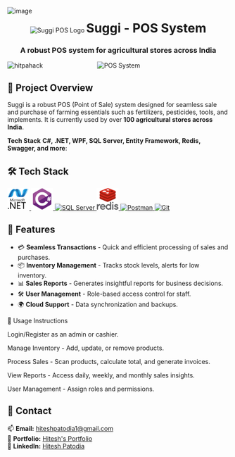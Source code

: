 ![image](https://github.com/user-attachments/assets/eed29533-cf18-4bd9-a7a0-863352f2f50b)

<div align="center">
  <img src="https://github.com/user-attachments/assets/f0be104a-b2e0-460f-b014-a2054aef3546" alt="Suggi POS Logo" width="100">
  <h1 style="display: inline;">Suggi - POS System</h1>
  <h3>A robust POS system for agricultural stores across India</h3>
</div>

<img align="right" alt="POS System" width="300" src="https://cdn.dribbble.com/users/1712260/screenshots/5842000/scene_montage_3.gif"/> 

<p align="left"> <img src="https://komarev.com/ghpvc/?username=hitpahack&label=Profile%20views&color=0e75b6&style=flat" alt="hitpahack" /> </p>

## 🚀 Project Overview
Suggi is a robust POS (Point of Sale) system designed for seamless sale and purchase of farming essentials such as fertilizers, pesticides, tools, and implements. It is currently used by over **100 agricultural stores across India**.

**Tech Stack**  **C#, .NET, WPF, SQL Server, Entity Framework, Redis, Swagger, and more**:  

## 🛠️ Tech Stack  
<p align="left">
  <a href="https://dotnet.microsoft.com/" target="_blank" rel="noreferrer"> 
    <img src="https://raw.githubusercontent.com/devicons/devicon/master/icons/dot-net/dot-net-original-wordmark.svg" alt=".NET" width="50" height="50"/> 
  </a>
  <a href="https://learn.microsoft.com/en-us/dotnet/csharp/" target="_blank" rel="noreferrer"> 
    <img src="https://raw.githubusercontent.com/devicons/devicon/master/icons/csharp/csharp-original.svg" alt="C#" width="50" height="50"/> 
  </a>
   <a href="https://www.microsoft.com/en-us/sql-server" target="_blank" rel="noreferrer"> 
    <img src="https://www.svgrepo.com/show/303229/microsoft-sql-server-logo.svg" alt="SQL Server" width="50" height="50"/> 
  </a>
 
  <a href="https://redis.io/" target="_blank" rel="noreferrer"> 
    <img src="https://raw.githubusercontent.com/devicons/devicon/master/icons/redis/redis-original-wordmark.svg" alt="Redis" width="50" height="50"/> 
  </a>
  <a href="https://www.postman.com/" target="_blank" rel="noreferrer"> 
    <img src="https://www.vectorlogo.zone/logos/getpostman/getpostman-icon.svg" alt="Postman" width="50" height="50"/> 
  </a>
  <a href="https://git-scm.com/" target="_blank" rel="noreferrer"> 
    <img src="https://www.vectorlogo.zone/logos/git-scm/git-scm-icon.svg" alt="Git" width="50" height="50"/> 
  </a>
</p>

## 📌 Features
- 💳 **Seamless Transactions** - Quick and efficient processing of sales and purchases.
- 📦 **Inventory Management** - Tracks stock levels, alerts for low inventory.
- 📊 **Sales Reports** - Generates insightful reports for business decisions.
- 🛠️ **User Management** - Role-based access control for staff.
- 🌍 **Cloud Support** - Data synchronization and backups.

🚀 Usage Instructions

Login/Register as an admin or cashier.

Manage Inventory - Add, update, or remove products.

Process Sales - Scan products, calculate total, and generate invoices.

View Reports - Access daily, weekly, and monthly sales insights.

User Management - Assign roles and permissions.
## 📌 Contact
📫 **Email:** hiteshpatodia1@gmail.com  
🔗 **Portfolio:** [Hitesh's Portfolio](https://hiteshpatodiaportfolio.netlify.app/)  
💼 **LinkedIn:** [Hitesh Patodia](https://linkedin.com/in/hiteshpatodia)
